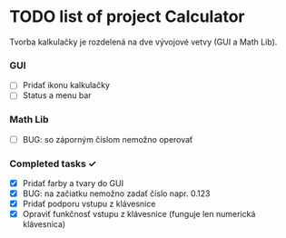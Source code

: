 # TODO list of project Calculator
Tvorba kalkulačky je rozdelená na dve vývojové vetvy (GUI a Math Lib).

### GUI
- [ ] Pridať ikonu kalkulačky
- [ ] Status a menu bar

### Math Lib
- [ ] BUG: so záporným číslom nemožno operovať

### Completed tasks ✓
- [x] Pridať farby a tvary do GUI
- [x] BUG: na začiatku nemožno zadať číslo napr. 0.123
- [x] Pridať podporu vstupu z klávesnice
- [x] Opraviť funkčnosť vstupu z klávesnice (funguje len numerická klávesnica)
